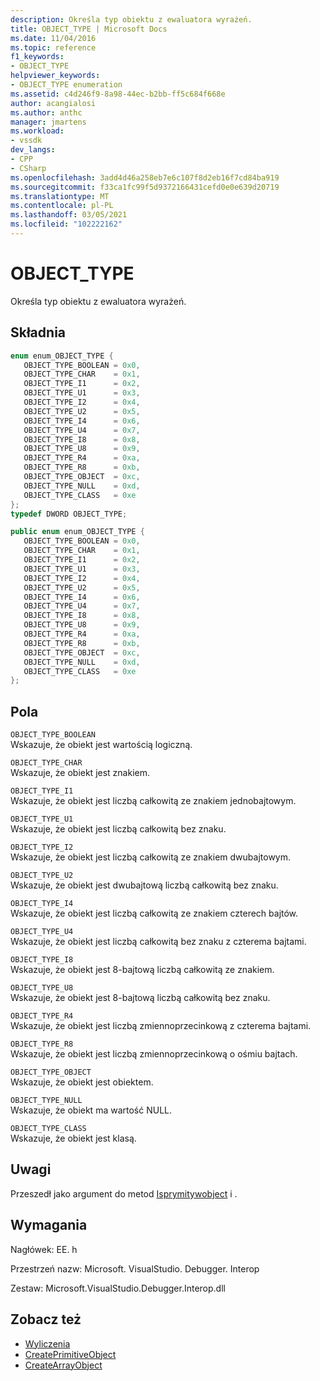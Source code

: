 ```yaml
---
description: Określa typ obiektu z ewaluatora wyrażeń.
title: OBJECT_TYPE | Microsoft Docs
ms.date: 11/04/2016
ms.topic: reference
f1_keywords:
- OBJECT_TYPE
helpviewer_keywords:
- OBJECT_TYPE enumeration
ms.assetid: c4d246f9-8a98-44ec-b2bb-ff5c684f668e
author: acangialosi
ms.author: anthc
manager: jmartens
ms.workload:
- vssdk
dev_langs:
- CPP
- CSharp
ms.openlocfilehash: 3add4d46a258eb7e6c107f8d2eb16f7cd84ba919
ms.sourcegitcommit: f33ca1fc99f5d9372166431cefd0e0e639d20719
ms.translationtype: MT
ms.contentlocale: pl-PL
ms.lasthandoff: 03/05/2021
ms.locfileid: "102222162"
---
```

# <a name="object_type"></a>OBJECT_TYPE
Określa typ obiektu z ewaluatora wyrażeń.

## <a name="syntax"></a>Składnia

```cpp
enum enum_OBJECT_TYPE { 
   OBJECT_TYPE_BOOLEAN = 0x0,
   OBJECT_TYPE_CHAR    = 0x1,
   OBJECT_TYPE_I1      = 0x2,
   OBJECT_TYPE_U1      = 0x3,
   OBJECT_TYPE_I2      = 0x4,
   OBJECT_TYPE_U2      = 0x5,
   OBJECT_TYPE_I4      = 0x6,
   OBJECT_TYPE_U4      = 0x7,
   OBJECT_TYPE_I8      = 0x8,
   OBJECT_TYPE_U8      = 0x9,
   OBJECT_TYPE_R4      = 0xa,
   OBJECT_TYPE_R8      = 0xb,
   OBJECT_TYPE_OBJECT  = 0xc,
   OBJECT_TYPE_NULL    = 0xd,
   OBJECT_TYPE_CLASS   = 0xe
};
typedef DWORD OBJECT_TYPE;
```

```csharp
public enum enum_OBJECT_TYPE { 
   OBJECT_TYPE_BOOLEAN = 0x0,
   OBJECT_TYPE_CHAR    = 0x1,
   OBJECT_TYPE_I1      = 0x2,
   OBJECT_TYPE_U1      = 0x3,
   OBJECT_TYPE_I2      = 0x4,
   OBJECT_TYPE_U2      = 0x5,
   OBJECT_TYPE_I4      = 0x6,
   OBJECT_TYPE_U4      = 0x7,
   OBJECT_TYPE_I8      = 0x8,
   OBJECT_TYPE_U8      = 0x9,
   OBJECT_TYPE_R4      = 0xa,
   OBJECT_TYPE_R8      = 0xb,
   OBJECT_TYPE_OBJECT  = 0xc,
   OBJECT_TYPE_NULL    = 0xd,
   OBJECT_TYPE_CLASS   = 0xe
};
```

## <a name="fields"></a>Pola
 `OBJECT_TYPE_BOOLEAN`\
 Wskazuje, że obiekt jest wartością logiczną.

 `OBJECT_TYPE_CHAR`\
 Wskazuje, że obiekt jest znakiem.

 `OBJECT_TYPE_I1`\
 Wskazuje, że obiekt jest liczbą całkowitą ze znakiem jednobajtowym.

 `OBJECT_TYPE_U1`\
 Wskazuje, że obiekt jest liczbą całkowitą bez znaku.

 `OBJECT_TYPE_I2`\
 Wskazuje, że obiekt jest liczbą całkowitą ze znakiem dwubajtowym.

 `OBJECT_TYPE_U2`\
 Wskazuje, że obiekt jest dwubajtową liczbą całkowitą bez znaku.

 `OBJECT_TYPE_I4`\
 Wskazuje, że obiekt jest liczbą całkowitą ze znakiem czterech bajtów.

 `OBJECT_TYPE_U4`\
 Wskazuje, że obiekt jest liczbą całkowitą bez znaku z czterema bajtami.

 `OBJECT_TYPE_I8`\
 Wskazuje, że obiekt jest 8-bajtową liczbą całkowitą ze znakiem.

 `OBJECT_TYPE_U8`\
 Wskazuje, że obiekt jest 8-bajtową liczbą całkowitą bez znaku.

 `OBJECT_TYPE_R4`\
 Wskazuje, że obiekt jest liczbą zmiennoprzecinkową z czterema bajtami.

 `OBJECT_TYPE_R8`\
 Wskazuje, że obiekt jest liczbą zmiennoprzecinkową o ośmiu bajtach.

 `OBJECT_TYPE_OBJECT`\
 Wskazuje, że obiekt jest obiektem.

 `OBJECT_TYPE_NULL`\
 Wskazuje, że obiekt ma wartość NULL.

 `OBJECT_TYPE_CLASS`\
 Wskazuje, że obiekt jest klasą.

## <a name="remarks"></a>Uwagi
 Przeszedł jako argument do metod [Isprymitywobject](../../../extensibility/debugger/reference/idebugfunctionobject-createprimitiveobject.md) i [](../../../extensibility/debugger/reference/idebugfunctionobject-createarrayobject.md) .

## <a name="requirements"></a>Wymagania
 Nagłówek: EE. h

 Przestrzeń nazw: Microsoft. VisualStudio. Debugger. Interop

 Zestaw: Microsoft.VisualStudio.Debugger.Interop.dll

## <a name="see-also"></a>Zobacz też
- [Wyliczenia](../../../extensibility/debugger/reference/enumerations-visual-studio-debugging.md)
- [CreatePrimitiveObject](../../../extensibility/debugger/reference/idebugfunctionobject-createprimitiveobject.md)
- [CreateArrayObject](../../../extensibility/debugger/reference/idebugfunctionobject-createarrayobject.md)

